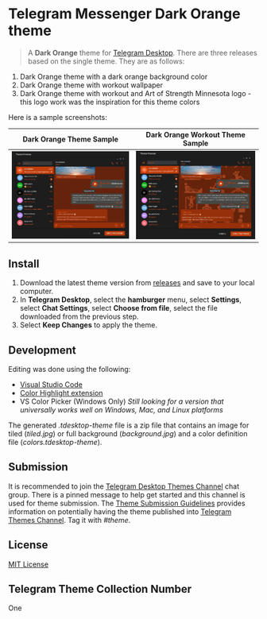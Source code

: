 # Telegram Messenger Dark Orange theme 
> A **Dark Orange** theme for [Telegram Desktop](https://desktop.telegram.org/).  There are three releases based on the single theme.  They are as follows:

1. Dark Orange theme with a dark orange background color
2. Dark Orange theme with workout wallpaper
3. Dark Orange theme with workout and Art of Strength Minnesota logo - this logo work was the inspiration for this theme colors

Here is a sample screenshots:

| Dark Orange Theme Sample | Dark Orange Workout Theme Sample |
|--------------------------|----------------------------------|
| <img src="https://github.com/RecursiveGeek/Telegram-Theme-DarkOrange/blob/master/Sample-DarkOrange.jpg?raw=true" alt="Screenshot Sample" width="400"> | <img src="https://github.com/RecursiveGeek/Telegram-Theme-DarkOrange/blob/master/Sample-DarkOrange-Workout.jpg?raw=true" alt="Screenshot Sample" width="400"> |

## Install
1. Download the latest theme version from [releases](https://github.com/recursivegeek/telegram-theme-darkorange/releases) and save to your local computer.
2. In **Telegram Desktop**, select the **hamburger** menu, select **Settings**, select **Chat Settings**, select **Choose from file**, select the file downloaded from the previous step.
3. Select **Keep Changes** to apply the theme.

## Development
Editing was done using the following:
- [Visual Studio Code](https://code.visualstudio.com)
- [Color Highlight extension](https://github.com/sergiirocks/vscode-ext-color-highlight)
- VS Color Picker (Windows Only) *Still looking for a version that universally works well on Windows, Mac, and Linux platforms*

The generated *.tdesktop-theme* file is a zip file that contains an image for tiled (*tiled.jpg*) or full background (*background.jpg*) and a color definition file (*colors.tdesktop-theme*).  

## Submission
It is recommended to join the [Telegram Desktop Themes Channel](https://t.me/TelegramThemes) chat group.  There is a pinned message to help get started and this channel is used for theme submission.  The [Theme Submission Guidelines](https://telegra.ph/Content-Submission-Guidelines-06-04) provides information on potentially having the theme published into [Telegram Themes Channel](https://t.me/themes).  Tag it with *#theme*.

## License
[MIT License](./LICENSE)

## Telegram Theme Collection Number
One

